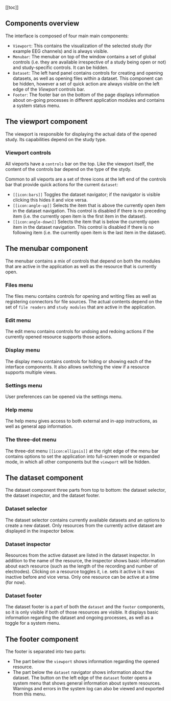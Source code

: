 [[toc]]

## Components overview

The interface is composed of four main main components:
- `Viewport`: This contains the visualization of the selected study (for example EEG channels) and is always visible.
- `Menubar`: The menubar on top of the window contains a set of global controls (i.e. they are available irrespective of a study being open or not) and study-specific controls. It can be hidden.
- `Dataset`: The left hand panel contains controls for creating and opening datasets, as well as opening files within a dataset. This component can be hidden, however a set of quick action are always visible on the left edge of the *Viewport* controls bar.
- `Footer`: The footer bar on the bottom of the page displays information about on-going processes in different application modules and contains a system status menu.

## The viewport component

The viewport is responsible for displaying the actual data of the opened study. Its capabilities depend on the study type.

### Viewport controls

All vieports have a `controls` bar on the top. Like the viewport itself, the content of the controls bar depend on the type of the stydy.

Common to all vieports are a set of three icons at the left end of the controls bar that provide quick actions for the current `dataset`:
- `[[icon:bars]]` Toggles the dataset navigator; if the navigator is visible clicking this hides it and vice versa.
- `[[icon:angle-up]]` Selects the item that is above the currently open item in the dataset navigation. This control is disabled if there is no preceding item (i.e. the currently open item is the first item in the dataset).
- `[[icon:angle-down]]` Selects the item that is below the currently open item in the dataset navigation. This control is disabled if there is no following item (i.e. the currently open item is the last item in the dataset).

## The menubar component

The menubar contains a mix of controls that depend on both the modules that are active in the application as well as the resource that is currently open.

### Files menu

The files menu contains controls for opening and writing files as well as registering connectors for file sources. The actual contents depend on the set of `file readers` and `study modules` that are active in the application.

### Edit menu

The edit menu contains controls for undoing and redoing actions if the currently opened resource supports those actions.

### Display menu

The display menu contains controls for hiding or showing each of the interface components. It also allows switching the view if a resource supports multiple views.

### Settings menu

User preferences can be opened via the settings menu.

### Help menu

The help menu gives access to both external and in-app instructions, as well as general app information.

### The three-dot menu

The three-dot menu `[[icon:ellipsis]]` at the right edge of the menu bar contains options to set the application into full-screen mode or expanded mode, in which all other components but the `viewport` will be hidden.

## The dataset component

The dataset component three parts from top to bottom: the dataset selector, the dataset inspector, and the dataset footer.

### Dataset selector

The dataset selector contains currently available datasets and an options to create a new dataset. Only resources from the currently active dataset are displayed in the inspector below.

### Dataset inspector

Resources from the active dataset are listed in the dataset inspector. In addition to the name of the resource, the inspector shows basic information about each resource (such as the length of the recording and number of electrodes). Clicking on a resource toggles it, i.e. sets it active is it was inactive before and vice versa. Only one resource can be active at a time (for now).

### Dataset footer

The dataset footer is a part of both the `dataset` and the `footer` components, so it is only visible if both of those resources are visible. It displays basic information regarding the dataset and ongoing processes, as well as a toggle for a system menu.

## The footer component

The footer is separated into two parts:
- The part below the `viewport` shows information regarding the opened resource.
- The part below the `dataset` navigator shows information about the dataset. The button on the left edge of the `dataset` footer opens a system menu that shows general information about system resources. Warnings and errors in the system log can also be viewed and exported from this menu.
